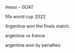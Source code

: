 messi -  GOAT


fifa world cup 2022.


Argentina won the finals match.


argentina vs france 

argentina won by penalties



